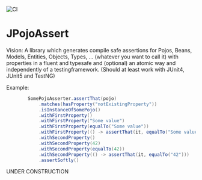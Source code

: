 ![CI](https://github.com/marmer/JPojoAssert/workflows/CI/badge.svg)

JPojoAssert
===========

Vision: A library which generates compile safe assertions for Pojos, Beans, Models, Entities, Objects, Types, ... (whatever you want to call it) with properties in a fluent and typesafe and (optional) an atomic way and independently of a testingframework. (Should at least work with JUnit4, JUnit5 and TestNG)    

Example:
```java
        SomePojoAsserter.assertThat(pojo)
            .matches(hasProperty("notExistingProperty"))
            .isInstanceOfSomePojo()
            .withFirstProperty()
            .withFirstProperty("Some value")
            .withFirstProperty(equalTo("Some value"))
            .withFirstProperty(() -> assertThat(it, equalTo("Some value")))
            .withSecondProperty()
            .withSecondProperty(42)
            .withSecondProperty(equalTo(42))
            .withSecondProperty(() -> assertThat(it, equalTo("42")))
            .assertSoftly()
```

UNDER CONSTRUCTION
